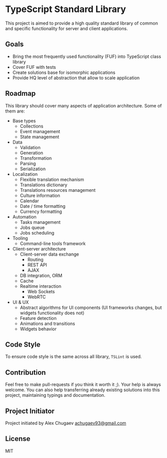 # TypeScript Standard Library

This project is aimed to provide a high quality standard library of common and specific functionality for 
server and client applications.


## Goals

- Bring the most frequently used functionality (FUF) into TypeScript class library
- Cover FUF with tests
- Create solutions base for isomorphic applications
- Provide HQ level of abstraction that allow to scale application


## Roadmap

This library should cover many aspects of application architecture. Some of them are:

- Base types
  - Collections
  - Event management
  - State management
- Data
  - Validation
  - Generation
  - Transformation
  - Parsing
  - Serialization
- Localization
  - Flexible translation mechanism
  - Translations dictionary
  - Translations resources management
  - Culture information
  - Calendar
  - Date / time formatting
  - Currency formatting
- Automation
  - Tasks management
  - Jobs queue
  - Jobs scheduling
- Tooling
  - Command-line tools framework
- Client-server architecture
  - Client-server data exchange
    - Routing
    - REST API
    - AJAX
  - DB integration, ORM
  - Cache
  - Realtime interaction
    - Web Sockets
    - WebRTC
- UI & UX
  - Abstract algorithms for UI components (UI frameworks changes, but widgets functionality does not)
  - Feature detection
  - Animations and transitions
  - Widgets behavior
  

## Code Style

To ensure code style is the same across all library, `TSLint` is used.


## Contribution

Feel free to make pull-requests if you think it worth it ;). Your help is always welcome.
You can also help transferring already existing solutions into this project, maintaining typings and documentation.


## Project Initiator

Project initiated by Alex Chugaev <achugaev93@gmail.com>


## License

MIT